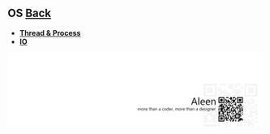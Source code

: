 ## OS	[Back](./../README.md)

* [**Thread & Process**](./pt/pt.md)
* [**IO**](./IO/IO.md)

<a href="http://aleen42.github.io/" target="_blank" ><img src="./../pic/tail.gif"></a>
